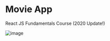 # Movie App

React JS Fundamentals Course (2020 Update!)

![image](https://user-images.githubusercontent.com/39763891/76703567-ed36ff00-6715-11ea-8d07-ab0aa6eae7ec.png)
